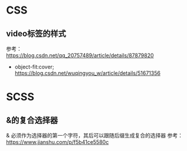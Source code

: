 # CSS
## video标签的样式
参考：  
https://blog.csdn.net/qq_20757489/article/details/87879820  

+ object-fit:cover;  
https://blog.csdn.net/wuqingyou_w/article/details/51671356  

# SCSS
## &的复合选择器
& 必须作为选择器的第一个字符，其后可以跟随后缀生成复合的选择器
参考：   
https://www.jianshu.com/p/f5b41ce5580c
